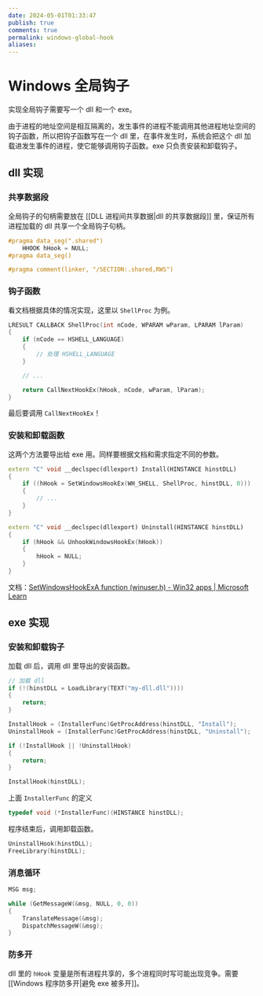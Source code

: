 ```yaml
---
date: 2024-05-01T01:33:47
publish: true
comments: true
permalink: windows-global-hook
aliases:
---
```


# Windows 全局钩子

实现全局钩子需要写一个 dll 和一个 exe。

由于进程的地址空间是相互隔离的，发生事件的进程不能调用其他进程地址空间的钩子函数，所以把钩子函数写在一个 dll 里，在事件发生时，系统会把这个 dll 加载进发生事件的进程，使它能够调用钩子函数。exe 只负责安装和卸载钩子。

## dll 实现

### 共享数据段

全局钩子的句柄需要放在 [[DLL 进程间共享数据|dll 的共享数据段]] 里，保证所有进程加载的 dll 共享一个全局钩子句柄。

``` cpp
#pragma data_seg(".shared")
    HHOOK hHook = NULL;
#pragma data_seg()

#pragma comment(linker, "/SECTION:.shared,RWS")
```

### 钩子函数

看文档根据具体的情况实现，这里以 `ShellProc` 为例。

``` cpp
LRESULT CALLBACK ShellProc(int nCode, WPARAM wParam, LPARAM lParam)
{
    if (nCode == HSHELL_LANGUAGE)
    {
        // 处理 HSHELL_LANGUAGE
    }

    // ...

    return CallNextHookEx(hHook, nCode, wParam, lParam);
}
```

最后要调用 `CallNextHookEx`！

### 安装和卸载函数

这两个方法要导出给 exe 用。同样要根据文档和需求指定不同的参数。

``` cpp
extern "C" void __declspec(dllexport) Install(HINSTANCE hinstDLL)
{
    if ((hHook = SetWindowsHookEx(WH_SHELL, ShellProc, hinstDLL, 0)))
    {
        // ...
    }
}

extern "C" void __declspec(dllexport) Uninstall(HINSTANCE hinstDLL)
{
    if (hHook && UnhookWindowsHookEx(hHook))
    {
        hHook = NULL;
    }
}
```

文档：[SetWindowsHookExA function (winuser.h) - Win32 apps | Microsoft Learn](https://learn.microsoft.com/en-us/windows/win32/api/winuser/nf-winuser-setwindowshookexa)

## exe 实现

### 安装和卸载钩子

加载 dll 后，调用 dll 里导出的安装函数。

``` cpp
// 加载 dll
if (!(hinstDLL = LoadLibrary(TEXT("my-dll.dll"))))
{
    return;
}

InstallHook = (InstallerFunc)GetProcAddress(hinstDLL, "Install");
UninstallHook = (InstallerFunc)GetProcAddress(hinstDLL, "Uninstall");

if (!InstallHook || !UninstallHook)
{
    return;
}

InstallHook(hinstDLL);
```

上面 `InstallerFunc` 的定义

``` cpp
typedef void (*InstallerFunc)(HINSTANCE hinstDLL);
```

程序结束后，调用卸载函数。

``` cpp
UninstallHook(hinstDLL);
FreeLibrary(hinstDLL);
```

### 消息循环

``` cpp
MSG msg;

while (GetMessageW(&msg, NULL, 0, 0))
{
    TranslateMessage(&msg);
    DispatchMessageW(&msg);
}
```

### 防多开

dll 里的 `hHook` 变量是所有进程共享的，多个进程同时写可能出现竞争。需要 [[Windows 程序防多开|避免 exe 被多开]]。
